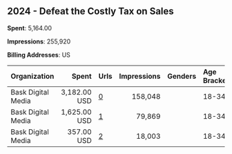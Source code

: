 ## 2024 - Defeat the Costly Tax on Sales 
**Spent**: 5,164.00

**Impressions**: 255,920

**Billing Addresses**: US

|Organization|Spent|Urls|Impressions|Genders|Age Brackets|Country Codes|
|:---|---:|:---|---:|:---|:---|:---|
|Bask Digital Media|3,182.00 USD|[0](https://www.snap.com/political-ads/asset/725996568d1b479b5d7734b9c4d68ae58552cac35103a6a4835c02eaefd1aa24?mediaType=mp4)|158,048||18-34|united states|
|Bask Digital Media|1,625.00 USD|[1](https://www.snap.com/political-ads/asset/34b4a346550eefb0ba7d04aa5e285fdab9d65f9d336e43def1c6cdb8c1c00f55?mediaType=mp4)|79,869||18-34|united states|
|Bask Digital Media|357.00 USD|[2](https://www.snap.com/political-ads/asset/ceb838787a42a592570ddc690e66dd0bdc297d80d9d0e8b20196289940697427?mediaType=mp4)|18,003||18-34|united states|

